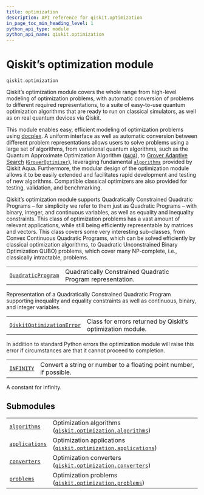 ```yaml
---
title: optimization
description: API reference for qiskit.optimization
in_page_toc_min_heading_level: 1
python_api_type: module
python_api_name: qiskit.optimization
---
```


<span id="module-qiskit.optimization" />

<span id="qiskit-optimization" />

<span id="qiskit-s-optimization-module-qiskit-optimization" />

# Qiskit’s optimization module

<span id="module-qiskit.optimization" />

`qiskit.optimization`

Qiskit’s optimization module covers the whole range from high-level modeling of optimization problems, with automatic conversion of problems to different required representations, to a suite of easy-to-use quantum optimization algorithms that are ready to run on classical simulators, as well as on real quantum devices via Qiskit.

This module enables easy, efficient modeling of optimization problems using [docplex](https://developer.ibm.com/docloud/documentation/optimization-modeling/modeling-for-python/). A uniform interface as well as automatic conversion between different problem representations allows users to solve problems using a large set of algorithms, from variational quantum algorithms, such as the Quantum Approximate Optimization Algorithm ([`QAOA`](qiskit.aqua.algorithms.QAOA "qiskit.aqua.algorithms.QAOA")), to [Grover Adaptive Search](https://arxiv.org/abs/quant-ph/9607014) ([`GroverOptimizer`](qiskit.optimization.algorithms.GroverOptimizer "qiskit.optimization.algorithms.GroverOptimizer")), leveraging fundamental [`algorithms`](qiskit.aqua.algorithms#module-qiskit.aqua.algorithms "qiskit.aqua.algorithms") provided by Qiskit Aqua. Furthermore, the modular design of the optimization module allows it to be easily extended and facilitates rapid development and testing of new algorithms. Compatible classical optimizers are also provided for testing, validation, and benchmarking.

Qiskit’s optimization module supports Quadratically Constrained Quadratic Programs – for simplicity we refer to them just as Quadratic Programs – with binary, integer, and continuous variables, as well as equality and inequality constraints. This class of optimization problems has a vast amount of relevant applications, while still being efficiently representable by matrices and vectors. This class covers some very interesting sub-classes, from Convex Continuous Quadratic Programs, which can be solved efficiently by classical optimization algorithms, to Quadratic Unconstrained Binary Optimization QUBO) problems, which cover many NP-complete, i.e., classically intractable, problems.

|                                                                                                   |                                                             |
| ------------------------------------------------------------------------------------------------- | ----------------------------------------------------------- |
| [`QuadraticProgram`](qiskit.optimization.QuadraticProgram "qiskit.optimization.QuadraticProgram") | Quadratically Constrained Quadratic Program representation. |

Representation of a Quadratically Constrained Quadratic Program supporting inequality and equality constraints as well as continuous, binary, and integer variables.

|                                                                                                                        |                                                            |
| ---------------------------------------------------------------------------------------------------------------------- | ---------------------------------------------------------- |
| [`QiskitOptimizationError`](qiskit.optimization.QiskitOptimizationError "qiskit.optimization.QiskitOptimizationError") | Class for errors returned by Qiskit’s optimization module. |

In addition to standard Python errors the optimization module will raise this error if circumstances are that it cannot proceed to completion.

|                                                                                                        |                                                                     |
| ------------------------------------------------------------------------------------------------------ | ------------------------------------------------------------------- |
| [`INFINITY`](qiskit.optimization.INFINITY#qiskit.optimization.INFINITY "qiskit.optimization.INFINITY") | Convert a string or number to a floating point number, if possible. |

A constant for infinity.

## Submodules

|                                                                                                                               |                                                                                                                                                                               |
| ----------------------------------------------------------------------------------------------------------------------------- | ----------------------------------------------------------------------------------------------------------------------------------------------------------------------------- |
| [`algorithms`](qiskit.optimization.algorithms#module-qiskit.optimization.algorithms "qiskit.optimization.algorithms")         | Optimization algorithms ([`qiskit.optimization.algorithms`](qiskit.optimization.algorithms#module-qiskit.optimization.algorithms "qiskit.optimization.algorithms"))           |
| [`applications`](qiskit.optimization.applications#module-qiskit.optimization.applications "qiskit.optimization.applications") | Optimization applications ([`qiskit.optimization.applications`](qiskit.optimization.applications#module-qiskit.optimization.applications "qiskit.optimization.applications")) |
| [`converters`](qiskit.optimization.converters#module-qiskit.optimization.converters "qiskit.optimization.converters")         | Optimization converters ([`qiskit.optimization.converters`](qiskit.optimization.converters#module-qiskit.optimization.converters "qiskit.optimization.converters"))           |
| [`problems`](qiskit.optimization.problems#module-qiskit.optimization.problems "qiskit.optimization.problems")                 | Optimization problems ([`qiskit.optimization.problems`](qiskit.optimization.problems#module-qiskit.optimization.problems "qiskit.optimization.problems"))                     |

